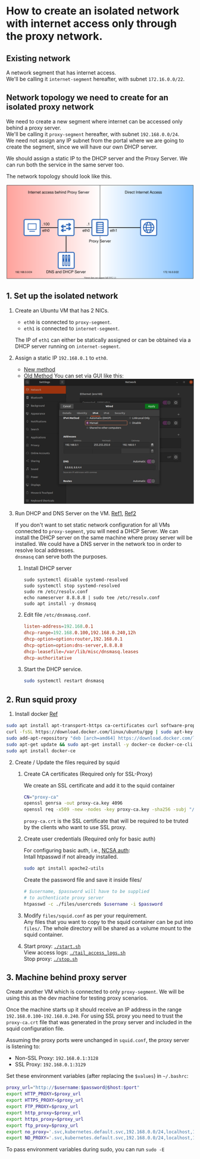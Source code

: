 # How to create an isolated network with internet access only through the proxy network.

## Existing network

A network segment that has internet access.<br/>
We'll be calling it `internet-segment` hereafter, with subnet `172.16.0.0/22`.

## Network topology we need to create for an isolated proxy network

We need to create a new segment where internet can be accessed only behind a proxy server.<br/>
We'll be calling it `proxy-segment` hereafter, with subnet `192.168.0.0/24`.<br/>
We need not assign any IP subnet from the portal where we are going to create the segment,
since we will have our own DHCP server.

We should assign a static IP to the DHCP server and the Proxy Server. We can run both the service in the same server too.

The network topology should look like this.

![Network Topology](./assets/topology.svg)

## 1. Set up the isolated network

1.  Create an Ubuntu VM that has 2 NICs.
    - `eth0` is connected to `proxy-segment`.
    - `eth1` is connected to `internet-segment`.
  
     The IP of `eth1` can either be statically assigned or can be obtained via a DHCP server running on `internet-segment`.

2.  Assign a static IP `192.168.0.1` to `eth0`.
    - [New method][1]
    - [Old Method][2]
    You can set via GUI like this:
    ![Static IP](./assets/static-ip.jpg)

3.  Run DHCP and DNS Server on the VM. [Ref1][3], [Ref2][4]
    
    If you don't want to set static network configuration for all VMs connected to `proxy-segment`, you will need a DHCP Server. We can install the DHCP server on the same machine where proxy server will be installed. We could have a DNS server in the network too in order to resolve local addresses.<br/>
    `dnsmasq` can serve both the purposes.

    1.  Install DHCP server
        ```
        sudo systemctl disable systemd-resolved
        sudo systemctl stop systemd-resolved
        sudo rm /etc/resolv.conf
        echo nameserver 8.8.8.8 | sudo tee /etc/resolv.conf
        sudo apt install -y dnsmasq
        ```
      
    2.  Edit file `/etc/dnsmasq.conf`.
        ```conf
        listen-address=192.168.0.1
        dhcp-range=192.168.0.100,192.168.0.240,12h
        dhcp-option=option:router,192.168.0.1
        dhcp-option=option:dns-server,8.8.8.8
        dhcp-leasefile=/var/lib/misc/dnsmasq.leases
        dhcp-authoritative
        ```
    
    4.  Start the DHCP service.
        ```bash
        sudo systemctl restart dnsmasq
        ```

## 2. Run squid proxy

1. Install docker [Ref][5]

```bash
sudo apt install apt-transport-https ca-certificates curl software-properties-common
curl -fsSL https://download.docker.com/linux/ubuntu/gpg | sudo apt-key add -
sudo add-apt-repository "deb [arch=amd64] https://download.docker.com/linux/ubuntu $(lsb_release -cs) stable"
sudo apt-get update && sudo apt-get install -y docker-ce docker-ce-cli containerd.io
sudo apt install docker-ce
```

2.  Create / Update the files required by squid

    1.  Create CA certificates (Required only for SSL-Proxy)

        We create an SSL certificate and add it to the squid container
        ```bash
        CN="proxy-ca"
        openssl genrsa -out proxy-ca.key 4096
        openssl req -x509 -new -nodes -key proxy-ca.key -sha256 -subj "/C=US/ST=CA/CN=$CN" -days 1024 -out proxy-ca.crt
        ```
        `proxy-ca.crt` is the SSL certificate that will be required to be truted by the clients who want to use SSL proxy.
    
    2.  Create user credentials (Required only for basic auth)

        For configuring basic auth, i.e., [NCSA auth][6]:<br/>
        Intall htpasswd if not already installed.
        ```bash
        sudo apt install apache2-utils
        ```

        Create the password file and save it inside files/
        ```bash
        # $username, $password will have to be supplied
        # to authenticate proxy server
        htpasswd -c ./files/usercreds $username -i $password
        ```

    3.  Modify `files/squid.conf` as per your requirement.<br/>
        Any files that you want to copy to the squid container can be put into `files/`.
        The whole directory will be shared as a volume mount to the squid container.

    4.  Start proxy: [`./start.sh`](./start.sh)<br/>
        View access logs: [`./tail_access_logs.sh`](./tail_access_logs.sh)<br/>
        Stop proxy: [`./stop.sh`](./stop.sh)<br/>
    

## 3. Machine behind proxy server

Create another VM which is connected to only `proxy-segment`. We will be using this as the dev machine for testing proxy scenarios.
    
Once the machine starts up it should receive an IP address in the range `192.168.0.100-192.168.0.240`. For using SSL proxy you need to trust the `proxy-ca.crt` file that was generated in the proxy server and included in the squid configuration file.

Assuming the proxy ports were unchanged in `squid.conf`, the proxy server is listening to:
- Non-SSL Proxy: `192.168.0.1:3128`
- SSL Proxy: `192.168.0.1:3129`

Set these environment variables (after replacing the `$values`) in `~/.bashrc`:
```bash
proxy_url="http://$username:$password@$host:$port"
export HTTP_PROXY=$proxy_url
export HTTPS_PROXY=$proxy_url
export FTP_PROXY=$proxy_url
export http_proxy=$proxy_url
export https_proxy=$proxy_url
export ftp_proxy=$proxy_url
export no_proxy='.svc,kubernetes.default.svc,192.168.0.0/24,localhost,127.0.0.0/8,10.96.0.0/12,10.244.0.0/16,10.224.0.0/16'
export NO_PROXY='.svc,kubernetes.default.svc,192.168.0.0/24,localhost,127.0.0.0/8,10.96.0.0/12,10.244.0.0/16,10.224.0.0/16'
```

To pass environment variables during sudo, you can run `sudo -E` 


[1]: https://linuxconfig.org/how-to-configure-static-ip-address-on-ubuntu-18-04-bionic-beaver-linux
[2]: https://www.tecmint.com/set-add-static-ip-address-in-linux/
[3]: https://www.tecmint.com/install-dhcp-server-in-ubuntu-debian/
[4]: https://www.tecmint.com/setup-a-dns-dhcp-server-using-dnsmasq-on-centos-rhel/
[5]: https://www.digitalocean.com/community/tutorials/how-to-install-and-use-docker-on-ubuntu-20-04
[6]: http://en.wikipedia.org/wiki/NCSA_HTTPd


<!-- 
    Alternative: Run DHCP Server on the VM.
    
    In case you do not want to set static network configuration for all VMs connected to `proxy-segment`, you will need a DHCP Server. We can install the DHCP server on the same machine where proxy server will be installed.

    1.  Install DHCP server
        ```
        sudo apt install isc-dhcp-server
        ```
      
    2.  Edit file `/etc/default/isc-dhcp-server`.
      
        Set INTERFACESv4 (or INTERFACES in older versions) to the interface name that is connected to `proxy-network`. The DHCP requests only coming to this interface will be served.
        ```
        INTERFACESv4="eth0"
        ```
    3.  Edit file `/etc/dhcp/dhcpd.conf`.
        ```conf
        # leave them as default
        default-lease-time 600;
        max-lease-time 7200;
        ddns-update-style none;

        # Add/update these configs.
        option domain-name-servers 192.168.0.1;
        subnet 192.168.0.0 netmask 255.255.255.0 {
          range 192.168.0.100 192.168.0.240; # Any section of the network.
          option routers 192.168.0.1; # The IP of this machine.
          option subnet-mask 255.255.255.0; # The subnet mask (/24).
        }
        ```
    
    4.  Start the DHCP service.
        ```bash
        sudo systemctl enable isc-dhcp-server
        sudo systemctl start isc-dhcp-server
        ``` 

## 3. Configure below rules for transparent proxy

The machine where we configure transparent proxy will have to be used
as the default gateway for the clients using transparent proxy.
We have to make this VM act as a router by enabling NAT.

- ### Enable ip forwarding
    open file "/etc/sysctl.conf" and uncomment below
    ```
    net.ipv4.ip_forward = 1
    ```
    Reload sysctl
    ```bash
    sudo sysctl -p /etc/sysctl.conf
    ```

- ### Set ip table NAT rules
    Check out this [tutorial][2] to get an idea of NAT and iptables.
    We are redirecting all the http and https traffic to the squid proxy server.
    ```bash
    # $iface : The interface connected to the private network. eg: eth0
    # $http_proxy_port = The proxy port for http (non-SSL proxy). eg: 3128
    # $https_proxy_port = The proxy port for https (SSL proxy). eg: 3129
    
    sudo iptables -t nat -A PREROUTING -i $iface -p tcp --dport 80 -j REDIRECT --to-port $http_proxy_port
    sudo iptables -t nat -A PREROUTING -i $iface -p tcp --dport 443 -j REDIRECT --to-port $https_proxy_port
    sudo iptables -t nat -A POSTROUTING -o $iface -p tcp -j MASQUERADE
    ```
    Use `iptables-persistent` to persist these rules; `sudo apt-get install iptables-persistent`

[2]: https://www.karlrupp.net/en/computer/nat_tutorial

-->
